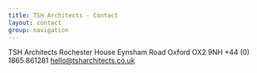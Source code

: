 ```yaml
---
title: TSH Architects - Contact
layout: contact
group: navigation
---
```


TSH Architects
Rochester House
Eynsham Road
Oxford
OX2 9NH
+44 (0) 1865 861281
hello@tsharchitects.co.uk
